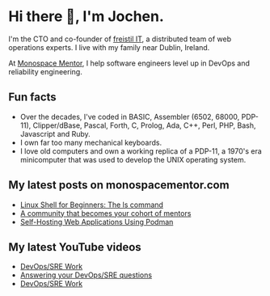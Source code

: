 # Hi there 👋, I'm Jochen.

I'm the CTO and co-founder of [freistil IT](https://www.freistil.it), a distributed team of web operations experts. I live with my family near Dublin, Ireland.

At [Monospace Mentor](https://monospacementor.com), I help software engineers level up in DevOps and reliability engineering.

## Fun facts

- Over the decades, I've coded in BASIC, Assembler (6502, 68000, PDP-11), Clipper/dBase, Pascal, Forth, C, Prolog, Ada, C++, Perl, PHP, Bash, Javascript and Ruby.
- I own far too many mechanical keyboards.
- I love old computers and own a working replica of a PDP-11, a 1970's era minicomputer that was used to develop the UNIX operating system.

## My latest posts on monospacementor.com

<!-- MONOSPACE:START -->
- [Linux Shell for Beginners: The ls command](https://monospacementor.com/2025/05/linux-shell-for-beginners-the-ls-command/)
- [A community that becomes your cohort of mentors](https://monospacementor.com/2025/05/a-community-that-becomes-your-cohort-of-mentors/)
- [Self-Hosting Web Applications Using Podman](https://monospacementor.com/2025/02/self-hosting-web-applications-using-podman/)
<!-- MONOSPACE:END -->

## My latest YouTube videos

<!-- YOUTUBE:START -->
- [DevOps/SRE Work](https://www.youtube.com/watch?v=gAZWD0Jx5Wc)
- [Answering your DevOps/SRE questions](https://www.youtube.com/watch?v=ZU9mdpB1P2A)
- [DevOps/SRE Work](https://www.youtube.com/watch?v=4BbCZSFmg6M)
<!-- YOUTUBE:END -->
